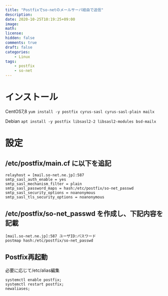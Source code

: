```yaml
---
title: "Postfixでso-netのメールサーバ経由で送信"
description: 
date: 2020-10-25T10:19:25+09:00
image: 
math: 
license: 
hidden: false
comments: true
draft: false
categories:
    - Linux
tags:
    - postfix
    - so-net
---
```

# インストール
CentOS7,8
`yum install -y postfix cyrus-sasl cyrus-sasl-plain mailx`

Debian
`apt install -y postfix libsasl2-2 libsasl2-modules bsd-mailx`

# 設定
## /etc/postfix/main.cf に以下を追記
```
relayhost = [mail.so-net.ne.jp]:587
smtp_sasl_auth_enable = yes
smtp_sasl_mechanism_filter = plain
smtp_sasl_password_maps = hash:/etc/postfix/so-net_passwd
smtp_sasl_security_options = noanonymous
smtp_sasl_tls_security_options = noanonymous
```
## /etc/postfix/so-net_passwd を作成し、下記内容を記載
```
[mail.so-net.ne.jp]:587 ユーザID:パスワード
postmap hash:/etc/postfix/so-net_passwd
```
## Postfix再起動
必要に応じて/etc/alias編集
```
systemctl enable postfix;
systemctl restart postfix;
newaliases;
```
